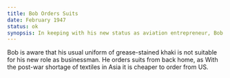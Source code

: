 ```yaml
---
title: Bob Orders Suits
date: February 1947
status: ok
synopsis: In keeping with his new status as aviation entrepreneur, Bob orders business suits from the United States.  
---
```

Bob is aware that his usual uniform of grease-stained khaki is not suitable for his new role as businessman. He orders suits from back home, as 
With the post-war shortage of textiles in Asia it is cheaper to order from US.